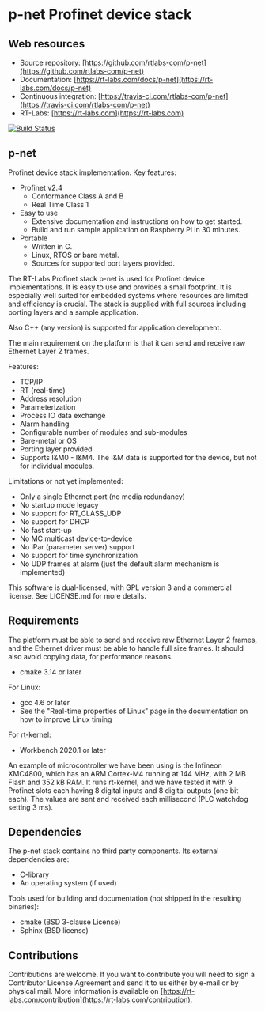 p-net Profinet device stack
===========================

Web resources
-------------

* Source repository: [https://github.com/rtlabs-com/p-net](https://github.com/rtlabs-com/p-net)
* Documentation: [https://rt-labs.com/docs/p-net](https://rt-labs.com/docs/p-net)
* Continuous integration: [https://travis-ci.com/rtlabs-com/p-net](https://travis-ci.com/rtlabs-com/p-net)
* RT-Labs: [https://rt-labs.com](https://rt-labs.com)

[![Build Status](https://api.travis-ci.com/rtlabs-com/p-net.svg?branch=master)](https://travis-ci.com/rtlabs-com/p-net)

p-net
-----
Profinet device stack implementation. Key features:
* Profinet v2.4
  * Conformance Class A and B
  * Real Time Class 1
* Easy to use
  * Extensive documentation and instructions on how to get started.
  * Build and run sample application on Raspberry Pi in 30 minutes.
* Portable
  * Written in C.
  * Linux, RTOS or bare metal.
  * Sources for supported port layers provided.

The RT-Labs Profinet stack p-net is used for Profinet device
implementations. It is easy to use and provides a small footprint. It
is especially well suited for embedded systems where resources are
limited and efficiency is crucial.
The stack is supplied with full sources including porting
layers and a sample application.

Also C++ (any version) is supported for application development.

The main requirement on the platform
is that it can send and receive raw Ethernet Layer 2 frames.

Features:

 * TCP/IP
 * RT (real-time)
 * Address resolution
 * Parameterization
 * Process IO data exchange
 * Alarm handling
 * Configurable number of modules and sub-modules
 * Bare-metal or OS
 * Porting layer provided
 * Supports I&M0 - I&M4. The I&M data is supported for the device, but not for individual modules.

Limitations or not yet implemented:

* Only a single Ethernet port (no media redundancy)
* No startup mode legacy
* No support for RT_CLASS_UDP
* No support for DHCP
* No fast start-up
* No MC multicast device-to-device
* No iPar (parameter server) support
* No support for time synchronization
* No UDP frames at alarm (just the default alarm mechanism is implemented)

This software is dual-licensed, with GPL version 3 and a commercial license.
See LICENSE.md for more details.


Requirements
------------
The platform must be able to send and receive raw Ethernet Layer 2 frames,
and the Ethernet driver must be able to handle full size frames. It
should also avoid copying data, for performance reasons.

* cmake 3.14 or later

For Linux:

* gcc 4.6 or later
* See the "Real-time properties of Linux" page in the documentation on how to
  improve Linux timing

For rt-kernel:

* Workbench 2020.1 or later

An example of microcontroller we have been using is the Infineon XMC4800,
which has an ARM Cortex-M4 running at 144 MHz, with 2 MB Flash and 352 kB RAM.
It runs rt-kernel, and we have tested it with 9 Profinet slots each
having 8 digital inputs and 8 digital outputs (one bit each). The values are
sent and received each millisecond (PLC watchdog setting 3 ms).


Dependencies
------------
The p-net stack contains no third party components. Its external dependencies are:

* C-library
* An operating system (if used)

Tools used for building and documentation (not shipped in the resulting binaries):

* cmake (BSD 3-clause License)
* Sphinx (BSD license)


Contributions
--------------
Contributions are welcome. If you want to contribute you will need to
sign a Contributor License Agreement and send it to us either by
e-mail or by physical mail. More information is available
on [https://rt-labs.com/contribution](https://rt-labs.com/contribution).
